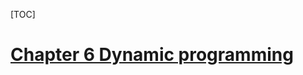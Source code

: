 [TOC]

# [Chapter 6 Dynamic programming](https://people.eecs.berkeley.edu/~vazirani/algorithms/chap6.pdf)